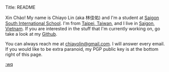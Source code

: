 Title: README

<img src="https://avatars1.githubusercontent.com/u/5305227?v=3&s=460" 
     class="img-responsive img-circle center-block avatar" alt=""/><br/>
Xin Chào! My name is Chiayo Lin (aka 林佳佑) and I'm a student at 
[Saigon South International School][1]. I'm from [Taipei, Taiwan][t],
and I live in [Saigon, Vietnam][s]. If you are interested in the stuff 
that I'm currently working on, go take a look at my [Github][2].

You can always reach me at <chiayolin@gmail.com>. I will answer every email.
If you would like to be extra paranoid, my PGP public key is at the bottom right 
of this page.

[1]: http://www.ssis.edu.vn/
[t]: https://goo.gl/maps/oGDrf
[s]: https://goo.gl/maps/Skp06
[2]: https://github.com/chiayolin/

[:wq](http://chiayolin.org/continuity)
